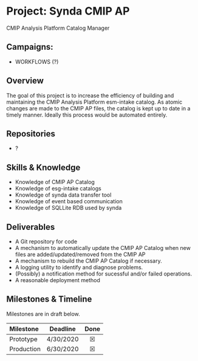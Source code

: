 # Project: Synda CMIP AP

CMIP Analysis Platform Catalog Manager

## Campaigns:

- WORKFLOWS (?)

## Overview

The goal of this project is to increase the efficiency of building and maintaining the CMIP Analysis Platform esm-intake catalog.  As atomic changes are made to the CMIP AP files, the catalog is kept up to date in a timely manner.  Ideally this process would be automated entirely.

## Repositories

- ?

## Skills & Knowledge

- Knowledge of CMIP AP Catalog
- Knowledge of esg-intake catalogs
- Knowledge of synda data transfer tool
- Knowledge of event based communication
- Knowledge of SQLLite RDB used by synda

## Deliverables

- A Git repository for code
- A mechanism to automatically update the CMIP AP Catalog when new files are added/updated/removed from the CMIP AP
- A mechanism to rebuild the CMIP AP Catalog if necessary.
- A logging utility to identify and diagnose problems.
- (Possibly) a notification method for sucessful and/or failed operations.
- A reasonable deployment method

## Milestones & Timeline

Milestones are in draft below. 

| Milestone     | Deadline  | Done    |
|:--------------|:---------:|:-------:|
| Prototype     | 4/30/2020 | &#9746; |
| Production    | 6/30/2020 | &#9746; |
